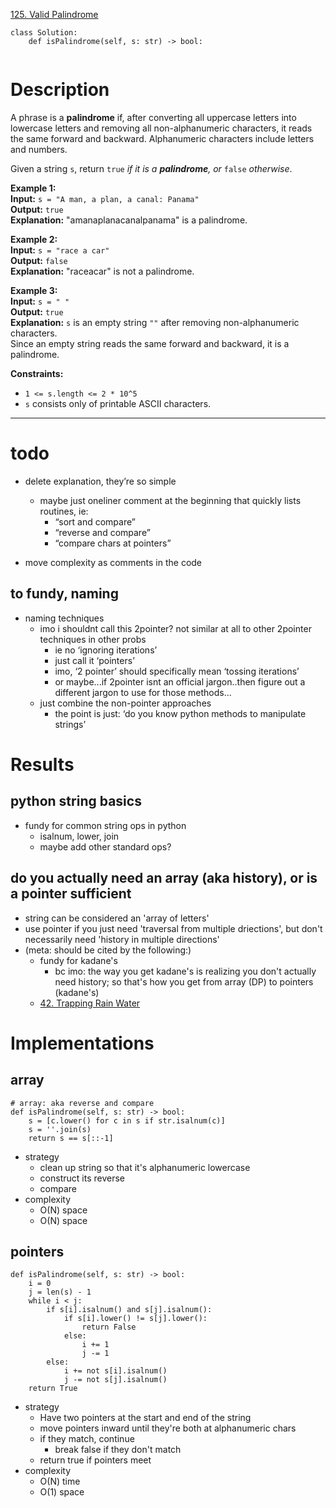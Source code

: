 [125. Valid Palindrome](https://leetcode.com/problems/valid-palindrome/)

```
class Solution:
    def isPalindrome(self, s: str) -> bool:
        
```

# Description
A phrase is a **palindrome** if, after converting all uppercase letters into lowercase letters and removing all non-alphanumeric characters, it reads the same forward and backward. Alphanumeric characters include letters and numbers.

Given a string `s`, return `true` _if it is a **palindrome**, or_ `false` _otherwise_.

**Example 1:**  
**Input:** `s = "A man, a plan, a canal: Panama"`  
**Output:** `true`  
**Explanation:** "amanaplanacanalpanama" is a palindrome.  

**Example 2:**  
**Input:** `s = "race a car"`  
**Output:** `false`  
**Explanation:** "raceacar" is not a palindrome.  

**Example 3:**  
**Input:** `s = " "`  
**Output:** `true`  
**Explanation:** `s` is an empty string `""` after removing non-alphanumeric characters.  
Since an empty string reads the same forward and backward, it is a palindrome.  

**Constraints:**
- `1 <= s.length <= 2 * 10^5`
- `s` consists only of printable ASCII characters.

---



# todo
- delete explanation, they’re so simple
	- maybe just oneliner comment at the beginning that quickly lists routines, ie:
		- “sort and compare”
		- “reverse and compare”
		- “compare chars at pointers”

- move complexity as comments in the code


## to fundy, naming
- naming techniques
	- imo i shouldnt call this 2pointer? not similar at all to other 2pointer techniques in other probs
		- ie no ‘ignoring iterations’
		- just call it ‘pointers’
		- imo, ‘2 pointer’ should specifically mean ‘tossing iterations’
		- or maybe...if 2pointer isnt an official jargon..then figure out a different jargon to use for those methods...
	- just combine the non-pointer approaches
		- the point is just: ‘do you know python methods to manipulate strings’







# Results
## python string basics
- fundy for common string ops in python
	- isalnum, lower, join
	- maybe add other standard ops?


## do you actually need an array (aka history), or is a pointer sufficient
- string can be considered an 'array of letters'
- use pointer if you just need 'traversal from multiple driections', but don't necessarily need 'history in multiple directions'
- (meta: should be cited by the following:)
	- fundy for kadane's
		- bc imo: the way you get kadane's is realizing you don't actually need history; so that's how you get from array (DP) to pointers (kadane's)
	- [42. Trapping Rain Water](42.%20Trapping%20Rain%20Water.md)
	


# Implementations

## array
```
# array: aka reverse and compare
def isPalindrome(self, s: str) -> bool:
    s = [c.lower() for c in s if str.isalnum(c)]
    s = ''.join(s)
    return s == s[::-1]
```

- strategy
	- clean up string so that it's alphanumeric lowercase
	- construct its reverse
	- compare
- complexity
	- O(N) space
	- O(N) space




## pointers
```
def isPalindrome(self, s: str) -> bool:
    i = 0
    j = len(s) - 1
    while i < j:
        if s[i].isalnum() and s[j].isalnum():
            if s[i].lower() != s[j].lower():
                return False
            else:
                i += 1
                j -= 1
        else:
            i += not s[i].isalnum()
            j -= not s[j].isalnum()
    return True
```

- strategy
	- Have two pointers at the start and end of the string
	- move pointers inward until they're both at alphanumeric chars
	- if they match, continue
		- break false if they don't match 
	- return true if pointers meet
- complexity
	- O(N) time
	- O(1) space